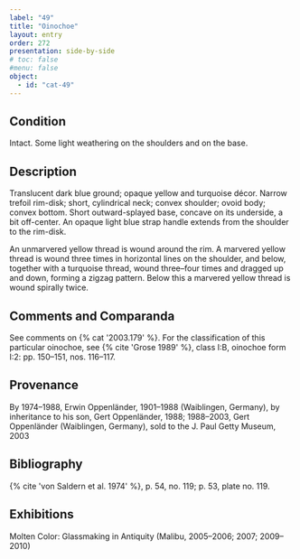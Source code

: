 ```yaml
---
label: "49"
title: "Oinochoe"
layout: entry
order: 272
presentation: side-by-side
# toc: false
#menu: false 
object:
  - id: "cat-49"
---
```


## Condition

Intact. Some light weathering on the shoulders and on the base.

## Description

Translucent dark blue ground; opaque yellow and turquoise décor. Narrow trefoil rim-disk; short, cylindrical neck; convex shoulder; ovoid body; convex bottom. Short outward-splayed base, concave on its underside, a bit off-center. An opaque light blue strap handle extends from the shoulder to the rim-disk.

An unmarvered yellow thread is wound around the rim. A marvered yellow thread is wound three times in horizontal lines on the shoulder, and below, together with a turquoise thread, wound three–four times and dragged up and down, forming a zigzag pattern. Below this a marvered yellow thread is wound spirally twice.

## Comments and Comparanda

See comments on {% cat '2003.179' %}. For the classification of this particular oinochoe, see {% cite 'Grose 1989' %}, class I:B, oinochoe form I:2: pp. 150–151, nos. 116–117.

## Provenance

By 1974–1988, Erwin Oppenländer, 1901–1988 (Waiblingen, Germany), by inheritance to his son, Gert Oppenländer, 1988; 1988–2003, Gert Oppenländer (Waiblingen, Germany), sold to the J. Paul Getty Museum, 2003

## Bibliography

{% cite 'von Saldern et al. 1974' %}, p. 54, no. 119; p. 53, plate no. 119.

## Exhibitions

Molten Color: Glassmaking in Antiquity (Malibu, 2005–2006; 2007; 2009–2010)
